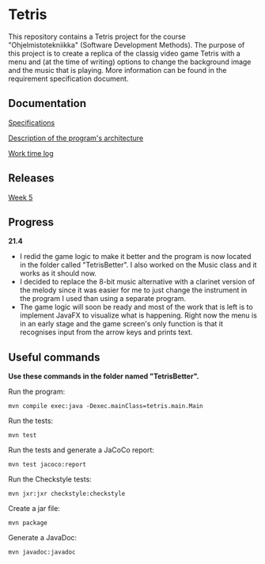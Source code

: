 # Tetris

This repository contains a Tetris project for the course "Ohjelmistotekniikka" (Software Development Methods). The purpose of this project is to create a replica of the classig video game Tetris with a menu and (at the time of writing) options to change the background image and the music that is playing. More information can be found in the requirement specification document.

## Documentation
[Specifications](https://github.com/H4m5t3r/ot-harjoitustyo/blob/master/dokumentaatio/m%C3%A4%C3%A4rittelydokumentti.md)

[Description of the program's architecture](https://github.com/H4m5t3r/ot-harjoitustyo/blob/master/dokumentaatio/arkkitehtuuri.md)

[Work time log](https://github.com/H4m5t3r/ot-harjoitustyo/blob/master/dokumentaatio/Tuntikirjanpito.md)

## Releases
[Week 5](https://github.com/H4m5t3r/ot-harjoitustyo/releases/tag/viikko5)

## Progress
**21.4**
* I redid the game logic to make it better and the program is now located in the folder called "TetrisBetter". I also worked on the Music class and it works as it should now.
* I decided to replace the 8-bit music alternative with a clarinet version of the melody since it was easier for me to just change the instrument in the program I used than using a separate program.
* The game logic will soon be ready and most of the work that is left is to implement JavaFX to visualize what is happening. Right now the menu is in an early stage and the game screen's only function is that it recognises input from the arrow keys and prints text.

## Useful commands
**Use these commands in the folder named "TetrisBetter".**

Run the program:
```
mvn compile exec:java -Dexec.mainClass=tetris.main.Main
```

Run the tests:
```
mvn test
```

Run the tests and generate a JaCoCo report:
```
mvn test jacoco:report
```

Run the Checkstyle tests:
```
mvn jxr:jxr checkstyle:checkstyle
```

Create a jar file:
```
mvn package
```

Generate a JavaDoc:
```
mvn javadoc:javadoc
```
